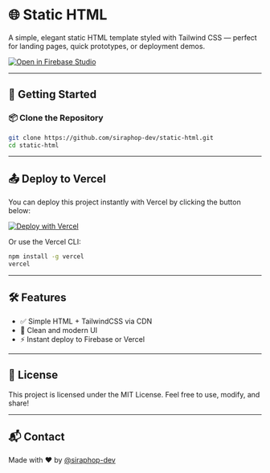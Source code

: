 # 🌐 Static HTML

A simple, elegant static HTML template styled with Tailwind CSS — perfect for landing pages, quick prototypes, or deployment demos.

[![Open in Firebase Studio](https://cdn.firebasestudio.dev/btn/open_blue_32.svg)](https://studio.firebase.google.com/import?url=https://github.com/siraphop-dev/static-html)

---

## 🚀 Getting Started

### 📦 Clone the Repository

```bash
git clone https://github.com/siraphop-dev/static-html.git
cd static-html
````

---

## 📤 Deploy to Vercel

You can deploy this project instantly with Vercel by clicking the button below:

[![Deploy with Vercel](https://vercel.com/button)](https://vercel.com/import/project?template=https://github.com/siraphop-dev/static-html)

Or use the Vercel CLI:

```bash
npm install -g vercel
vercel
```

---

## 🛠 Features

* ✅ Simple HTML + TailwindCSS via CDN
* 🎨 Clean and modern UI
* ⚡ Instant deploy to Firebase or Vercel

---

## 🧾 License

This project is licensed under the MIT License.
Feel free to use, modify, and share!

---

## 📬 Contact

Made with ❤️ by [@siraphop-dev](https://github.com/siraphop-dev)